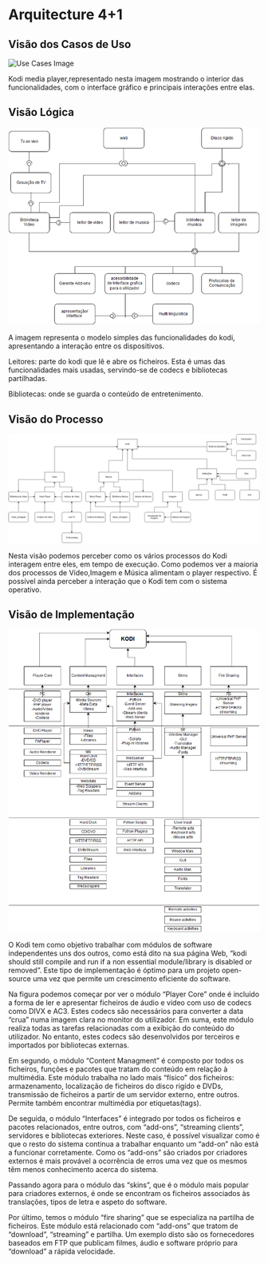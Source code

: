# Arquitecture 4+1

## Visão dos Casos de Uso

![Use Cases Image](Use_Case_View.png)

Kodi media player,representado nesta imagem mostrando o interior das funcionalidades, com o interface gráfico e principais interações entre elas.

## Visão Lógica

![Logical View Image](Logical_View.png)

A imagem representa o modelo simples das funcionalidades do kodi, apresentando a interação entre os dispositivos.

Leitores: parte do kodi que lê e abre os ficheiros. Esta é umas das funcionalidades mais usadas, servindo-se de codecs e bibliotecas partilhadas.

Bibliotecas: onde se guarda o conteúdo de entretenimento.

## Visão do Processo

![Process View Image](Process_View.png)

Nesta visão podemos perceber como os vários processos do Kodi interagem entre eles, em tempo de execução. Como podemos ver a maioria dos processos de Vídeo,Imagem e Música alimentam o player respectivo. É possível ainda perceber a interação que o Kodi tem com o sistema operativo.

## Visão de Implementação

![Implementation View Image](Implementation_View.png)

O Kodi tem como objetivo trabalhar com módulos de software independentes uns dos outros, como está dito na sua página Web, “kodi should still compile and run if a non essential module/library is disabled or removed”.
Este tipo de implementação é óptimo para um projeto open-source uma vez que permite um crescimento eficiente do software.

Na figura podemos começar por ver o módulo “Player Core” onde é incluído a forma de ler e apresentar ficheiros de áudio e vídeo com uso de codecs como DIVX e AC3. Estes codecs são necessários para converter a data “crua” numa imagem clara no monitor do utilizador. Em suma, este módulo realiza todas as tarefas relacionadas com a exibição do conteúdo do utilizador. No entanto, estes codecs são desenvolvidos por terceiros e importados por bibliotecas externas.

Em segundo, o módulo “Content Managment” é composto por todos os ficheiros, funções e pacotes que tratam do conteúdo em relação à multimédia. Este módulo trabalha no lado mais “físico” dos ficheiros: armazenamento, localização de ficheiros do disco rigído  e DVDs, transmissão de ficheiros a partir de um servidor externo, entre outros. Permite também encontrar multimédia por etiquetas(tags).

De seguida, o módulo “Interfaces” é integrado por todos os ficheiros e pacotes relacionados, entre outros, com “add-ons”, “streaming clients”, servidores e bibliotecas exteriores. Neste caso, é possível visualizar como é que o resto do sistema continua a trabalhar enquanto um “add-on” não está a funcionar corretamente. Como os “add-ons” são criados por criadores externos é mais provável a ocorrência de erros uma vez que os mesmos têm menos conhecimento acerca do sistema.

Passando agora para o módulo das “skins”, que é o módulo mais popular para criadores externos, é onde se encontram os ficheiros associados às translações, tipos de letra e aspeto do software.

Por último, temos o módulo “fire sharing” que se especializa na partilha de ficheiros. Este módulo está relacionado com “add-ons” que tratom de “download”, “streaming” e partilha. Um exemplo disto são os fornecedores baseados em FTP que publicam filmes, áudio e software próprio para “download” a rápida velocidade.


